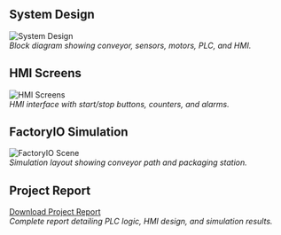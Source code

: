 ## System Design
![System Design](docs/System_Design.png)  
_Block diagram showing conveyor, sensors, motors, PLC, and HMI._

## HMI Screens
![HMI Screens](docs/HMI_Screens.png)  
_HMI interface with start/stop buttons, counters, and alarms._

## FactoryIO Simulation
![FactoryIO Scene](docs/FactoryIO_Scene.png)  
_Simulation layout showing conveyor path and packaging station._

## Project Report
[Download Project Report](docs/Project_Report.pdf)  
_Complete report detailing PLC logic, HMI design, and simulation results._

